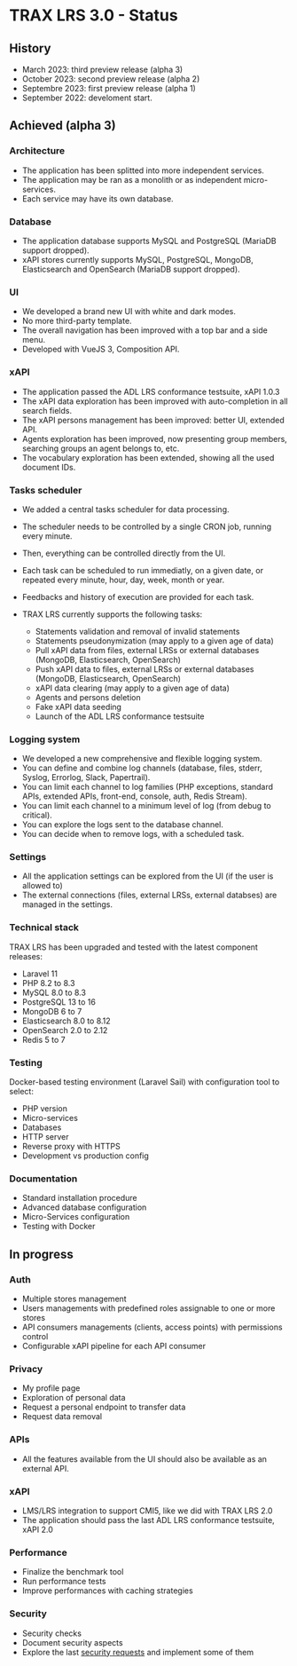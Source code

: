 # TRAX LRS 3.0 - Status

## History

- March 2023: third preview release (alpha 3)
- October 2023: second preview release (alpha 2)
- Septembre 2023: first preview release (alpha 1)
- September 2022: develoment start.

## Achieved (alpha 3)

### Architecture

- The application has been splitted into more independent services.
- The application may be ran as a monolith or as independent micro-services.
- Each service may have its own database.

### Database

- The application database supports MySQL and PostgreSQL (MariaDB support dropped).
- xAPI stores currently supports MySQL, PostgreSQL, MongoDB, Elasticsearch and OpenSearch (MariaDB support dropped).

### UI

- We developed a brand new UI with white and dark modes.
- No more third-party template.
- The overall navigation has been improved with a top bar and a side menu.
- Developed with VueJS 3, Composition API.

### xAPI

- The application passed the ADL LRS conformance testsuite, xAPI 1.0.3 
- The xAPI data exploration has been improved with auto-completion in all search fields.
- The xAPI persons management has been improved: better UI, extended API.
- Agents exploration has been improved, now presenting group members, searching groups an agent belongs to, etc.
- The vocabulary exploration has been extended, showing all the used document IDs.

### Tasks scheduler

- We added a central tasks scheduler for data processing.
- The scheduler needs to be controlled by a single CRON job, running every minute.
- Then, everything can be controlled directly from the UI.
- Each task can be scheduled to run immediatly, on a given date, or repeated every minute, hour, day, week, month or year.
- Feedbacks and history of execution are provided for each task.

- TRAX LRS currently supports the following tasks:
    - Statements validation and removal of invalid statements
    - Statements pseudonymization (may apply to a given age of data)
    - Pull xAPI data from files, external LRSs or external databases (MongoDB, Elasticsearch, OpenSearch)
    - Push xAPI data to files, external LRSs or external databases (MongoDB, Elasticsearch, OpenSearch)
    - xAPI data clearing (may apply to a given age of data)
    - Agents and persons deletion
    - Fake xAPI data seeding
    - Launch of the ADL LRS conformance testsuite 

### Logging system

- We developed a new comprehensive and flexible logging system.
- You can define and combine log channels (database, files, stderr, Syslog, Errorlog, Slack, Papertrail).
- You can limit each channel to log families (PHP exceptions, standard APIs, extended APIs, front-end, console, auth, Redis Stream).
- You can limit each channel to a minimum level of log (from debug to critical).
- You can explore the logs sent to the database channel.
- You can decide when to remove logs, with a scheduled task.

### Settings

- All the application settings can be explored from the UI (if the user is allowed to)
- The external connections (files, external LRSs, external databses) are managed in the settings.

### Technical stack

TRAX LRS has been upgraded and tested with the latest component releases:

- Laravel 11
- PHP 8.2 to 8.3
- MySQL 8.0 to 8.3
- PostgreSQL 13 to 16
- MongoDB 6 to 7
- Elasticsearch 8.0 to 8.12
- OpenSearch 2.0 to 2.12
- Redis 5 to 7

### Testing

Docker-based testing environment (Laravel Sail) with configuration tool to select:

- PHP version
- Micro-services
- Databases
- HTTP server
- Reverse proxy with HTTPS
- Development vs production config

### Documentation

- Standard installation procedure
- Advanced database configuration
- Micro-Services configuration
- Testing with Docker


## In progress

### Auth

- Multiple stores management
- Users managements with predefined roles assignable to one or more stores
- API consumers managements (clients, access points) with permissions control
- Configurable xAPI pipeline for each API consumer

### Privacy

- My profile page
- Exploration of personal data
- Request a personal endpoint to transfer data
- Request data removal

### APIs

- All the features available from the UI should also be available as an external API.

### xAPI

- LMS/LRS integration to support CMI5, like we did with TRAX LRS 2.0
- The application should pass the last ADL LRS conformance testsuite, xAPI 2.0

### Performance

- Finalize the benchmark tool
- Run performance tests
- Improve performances with caching strategies

### Security

- Security checks
- Document security aspects
- Explore the last [security requests](security.md) and implement some of them

